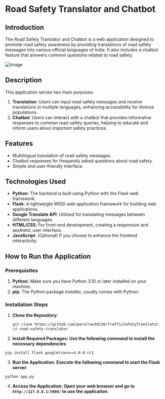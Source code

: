 # Road Safety Translator and Chatbot

## Introduction

The Road Safety Translator and Chatbot is a web application designed to promote road safety awareness by providing translations of road safety messages into various official languages of India. It also includes a chatbot feature that answers common questions related to road safety.

![image](https://github.com/user-attachments/assets/d04f1745-6d97-4db6-8a77-c17558a315b8)


## Description

This application serves two main purposes:
1. **Translation**: Users can input road safety messages and receive translations in multiple languages, enhancing accessibility for diverse populations.
2. **Chatbot**: Users can interact with a chatbot that provides informative responses to common road safety queries, helping to educate and inform users about important safety practices.

## Features

- Multilingual translation of road safety messages.
- Chatbot responses for frequently asked questions about road safety.
- Simple and user-friendly interface.

## Technologies Used

- **Python**: The backend is built using Python with the Flask web framework.
- **Flask**: A lightweight WSGI web application framework for building web applications.
- **Google Translate API**: Utilized for translating messages between different languages.
- **HTML/CSS**: For front-end development, creating a responsive and aesthetic user interface.
- **JavaScript**: (Optional) If you choose to enhance the frontend interactivity.

## How to Run the Application

### Prerequisites

1. **Python**: Make sure you have Python 3.10 or later installed on your machine.
2. **pip**: The Python package installer, usually comes with Python.

### Installation Steps

1. **Clone the Repository**:
   ```bash
   git clone https://github.com/parulraut0110/TrafficSafetyTranslator.git
   cd road-safety-translator
   ```
2. **Install Required Packages: Use the following command to install the necessary dependencies**:

```bash
pip install Flask googletrans==4.0.0-rc1
```

3. **Run the Application: Execute the following command to start the Flask server**:

```bash
python app.py
```

4. **Access the Application: Open your web browser and go to `http://127.0.0.1:5000/` to use the application**.   
